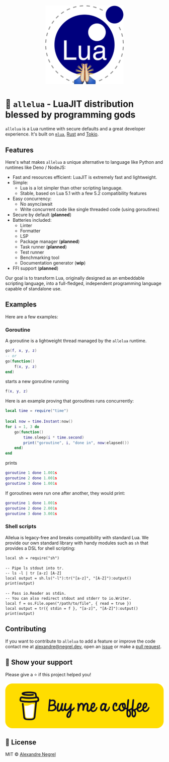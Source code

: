<h1 align="center">
    <img height="250" src="./.github/images/allelua.png">
</h1>

# 🙏 `allelua` - LuaJIT distribution blessed by programming gods

`allelua` is a Lua runtime with secure defaults and a great developer experience.
It's built on [`mlua`](https://github.com/mlua-rs/mlua),
[Rust](https://www.rust-lang.org/) and [Tokio](https://tokio.rs).

## Features

Here's what makes `allelua` a unique alternative to language like Python and
runtimes like Deno / NodeJS:

* Fast and resources efficient: LuaJIT is extremely fast and lightweight.
* Simple:
    * Lua is a lot simpler than other scripting language.
    * Stable, based on Lua 5.1 with a few 5.2 compatibility features
* Easy concurrency:
    * No async/await
    * Write concurrent code like single threaded code (using goroutines)
* Secure by default (**planned**)
* Batteries included:
    * Linter
    * Formatter
    * LSP
    * Package manager (**planned**)
    * Task runner (**planned**)
    * Test runner
    * Benchmarking tool
    * Documentation generator (**wip**)
* FFI support (**planned**)

Our goal is to transform Lua, originally designed as an embeddable scripting
language, into a full-fledged, independent programming language capable of
standalone use.

## Examples

Here are a few examples:

### Goroutine

A goroutine is a lightweight thread managed by the `allelua` runtime.

```lua
go(f, x, y, z)
-- or
go(function()
    f(x, y, z)
end)
```

starts a new goroutine running

```lua
f(x, y, z)
```

Here is an example proving that goroutines runs concurrently:

```lua
local time = require("time")

local now = time.Instant:now()
for i = 1, 3 do
	go(function()
		time.sleep(i * time.second)
		print("goroutine", i, "done in", now:elapsed())
	end)
end
```

prints

```lua
goroutine 1 done 1.001s
goroutine 2 done 1.001s
goroutine 3 done 1.001s
```

If goroutines were run one after another, they would print:

```lua
goroutine 1 done 1.001s
goroutine 2 done 2.001s
goroutine 3 done 3.001s
```

### Shell scripts

Allelua is legacy-free and breaks compatibility with standard Lua. We provide our
own standard library with handy modules such as `sh` that provides a DSL for
shell scripting:

```shell
local sh = require("sh")

-- Pipe ls stdout into tr.
-- ls -l | tr [a-z] [A-Z]
local output = sh.ls("-l"):tr("[a-z]", "[A-Z]"):output()
print(output)

-- Pass io.Reader as stdin.
-- You can also redirect stdout and stderr to io.Writer.
local f = os.File.open("/path/to/file", { read = true })
local output = tr({ stdin = f }, "[a-z]", "[A-Z]"):output()
print(output)
```

## Contributing

If you want to contribute to `allelua` to add a feature or improve the code contact
me at [alexandre@negrel.dev](mailto:alexandre@negrel.dev), open an
[issue](https://github.com/negrel/allelua/issues) or make a
[pull request](https://github.com/negrel/allelua/pulls).

## :stars: Show your support

Please give a :star: if this project helped you!

[![buy me a coffee](https://github.com/negrel/.github/raw/master/.github/images/bmc-button.png?raw=true)](https://www.buymeacoffee.com/negrel)

## :scroll: License

MIT © [Alexandre Negrel](https://www.negrel.dev/)
